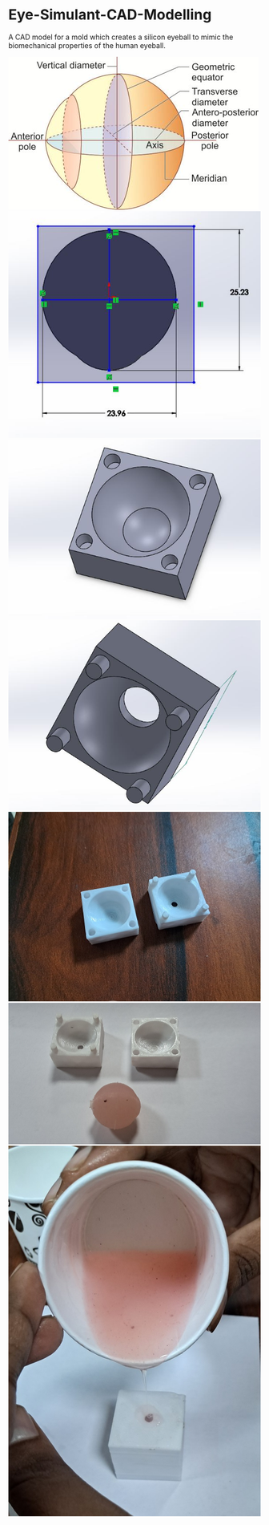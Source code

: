 # Eye-Simulant-CAD-Modelling

A CAD model for a mold which creates a silicon eyeball to mimic the biomechanical properties of the human eyeball. 

![](/images/eyeball%20dia.jpg)
![](images/Eyeball%20sizes.JPG)
![](/images/Bottom%20Mold%20with%20Cornea.JPG)
![](/images/Top%20Mold%20with%20Pouring%20Hole%204%20rods.JPG)
![](/images/Mold%20top%20and%20bottom%203d%20PLA.jpg)
![](/images/Fabricated%20eyeball.jpg)
![](/images/Fabrication%20process.jpg)

